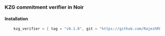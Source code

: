 ### KZG commitment verifier in Noir

#### Installation

```Rust
    kzg_verifier = { tag = "v0.1.0", git = "https://github.com/RajeshRk18/kzg-verifier.git" }
```
